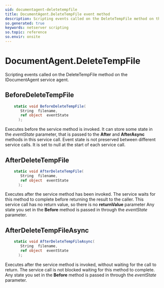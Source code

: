```yaml
---
uid: documentagent-deletetempfile
title: DocumentAgent.DeleteTempFile event method
description: Scripting events called on the DeleteTempFile method on the DocumentAgent service agent.
so.generated: true
keywords: netserver scripting
so.topic: reference
so.envir: onsite
---
```

# DocumentAgent.DeleteTempFile

Scripting events called on the <see cref='M:IDocumentAgent.DeleteTempFile'>DeleteTempFile</see> method on the <see cref='IDocumentAgent'>IDocumentAgent</see>  service agent.

## BeforeDeleteTempFile
```cs
    static void BeforeDeleteTempFile(
       String  filename,
       ref object  eventState
      );
```
Executes before the service method is invoked.
It can store some state in the *eventState* parameter, that is passed to the **After** and **AfterAsync** methods in this service call.
Event state is not preserved between different service calls. It is set to null at the start of each service call.
## AfterDeleteTempFile
```cs
    static void AfterDeleteTempFile(
       String  filename,
       ref object  eventState
      );
```
Executes after the service method has been invoked. The service waits for this method to complete before returning the result to the caller.
This service call has no return value, so there is no **returnValue** parameter
Any state you set in the **Before** method is passed in through the *eventState* parameter.
## AfterDeleteTempFileAsync
```cs
    static void AfterDeleteTempFileAsync(
       String  filename,
       ref object  eventState
      );
```
Executes after the service method is invoked, without waiting for the call to return.
The service call is not blocked waiting for this method to complete.
Any state you set in the **Before** method is passed in through the *eventState* parameter.

